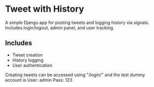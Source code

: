 # Tweet with History

A simple Django app for posting tweets and logging history via signals. Includes login/logout, admin panel, and user tracking.

## Includes
- Tweet creation
- History logging
- User authentication

Creating tweets can be accessed using "/login/" 
and the test dummy account is 
User: admin
Pass: 123
